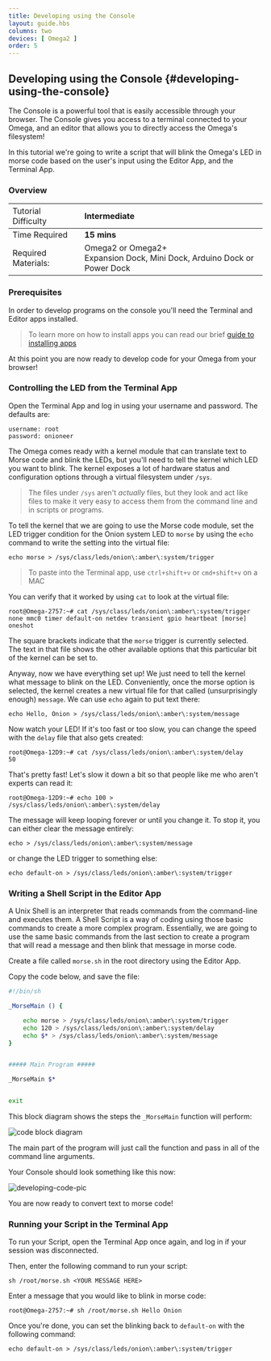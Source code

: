 ```yaml
---
title: Developing using the Console
layout: guide.hbs
columns: two
devices: [ Omega2 ]
order: 5
---
```



## Developing using the Console {#developing-using-the-console}

The Console is a powerful tool that is easily accessible through your browser. The Console gives you access to a terminal connected to your Omega, and an editor that allows you to directly access the Omega's filesystem!

In this tutorial we're going to write a script that will blink the Omega's LED in morse code based on the user's input using the Editor App, and the Terminal App.


### Overview

| <span style="font-weight:normal">Tutorial Difficulty</span> | Intermediate |
| :--- | :--- |
| Time Required | **15 mins** |
| Required Materials: | Omega2 or Omega2+<br>Expansion Dock, Mini Dock, Arduino Dock or Power Dock |

### Prerequisites

In order to develop programs on the console you'll need the Terminal and Editor apps installed.

>To learn more on how to install apps you can read our brief [guide to installing apps](#installing-apps)


At this point you are now ready to develop code for your Omega from your browser!


### Controlling the LED from the Terminal App

Open the Terminal App and log in using your username and password. The defaults are:

```
username: root
password: onioneer
```



The Omega comes ready with a kernel module that can translate text to Morse code and blink the LEDs, but you'll need to tell the kernel which LED you want to blink.  The kernel exposes a lot of hardware status and configuration options through a virtual filesystem under `/sys`.  
> The files under `/sys` aren't *actually* files, but they look and act like files to make it very easy to access them from the command line and in scripts or programs.

To tell the kernel that we are going to use the Morse code module, set the LED trigger condition for the Onion system LED to `morse` by using the `echo` command to write the setting into the virtual file:

```
echo morse > /sys/class/leds/onion\:amber\:system/trigger
```

> To paste into the Terminal app, use `ctrl+shift+v` or `cmd+shift+v` on a MAC


You can verify that it worked by using `cat` to look at the virtual file:

```
root@Omega-2757:~# cat /sys/class/leds/onion\:amber\:system/trigger                                                              
none mmc0 timer default-on netdev transient gpio heartbeat [morse] oneshot
```

The square brackets indicate that the `morse` trigger is currently selected. The text in that file shows the other available options that this particular bit of the kernel can be set to.

Anyway, now we have everything set up!  We just need to tell the kernel what message to blink on the LED.  Conveniently, once the morse option is selected, the kernel creates a new virtual file for that called (unsurprisingly enough) `message`.  We can use `echo` again to put text there:

```
echo Hello, Onion > /sys/class/leds/onion\:amber\:system/message
```

Now watch your LED!  If it's too fast or too slow, you can change the speed with the `delay` file that also gets created:

```
root@Omega-12D9:~# cat /sys/class/leds/onion\:amber\:system/delay
50
```

That's pretty fast!  Let's slow it down a bit so that people like me who aren't experts can read it:

```
root@Omega-12D9:~# echo 100 > /sys/class/leds/onion\:amber\:system/delay
```

The message will keep looping forever or until you change it.  To stop it, you can either clear the message entirely:

```
echo > /sys/class/leds/onion\:amber\:system/message
```

or change the LED trigger to something else:

```
echo default-on > /sys/class/leds/onion\:amber\:system/trigger
```

### Writing a Shell Script in the Editor App

A Unix Shell is an interpreter that reads commands from the command-line and executes them. A Shell Script is a way of coding using those basic commands to create a more complex program. Essentially, we are going to use the same basic commands from the last section to create a program that will read a message and then blink that message in morse code.

<!-- // DONE: change script to be called morse.sh -->
Create a file called `morse.sh` in the root directory using the Editor App.

Copy the code below, and save the file:

```bash
#!/bin/sh

_MorseMain () {

	echo morse > /sys/class/leds/onion\:amber\:system/trigger
	echo 120 > /sys/class/leds/onion\:amber\:system/delay
	echo $* > /sys/class/leds/onion\:amber\:system/message
}


##### Main Program #####

_MorseMain $*


exit

```

This block diagram shows the steps the `_MorseMain` function will perform:

![code block diagram](https://raw.githubusercontent.com/OnionIoT/Onion-Docs/master/Omega2/Documentation/Get-Started/img/developing-pic-1-block-diagram.png)

The main part of the program will just call the function and pass in all of the command line arguments.

Your Console should look something like this now:

![developing-code-pic](https://raw.githubusercontent.com/OnionIoT/Onion-Docs/master/Omega2/Documentation/Get-Started/img/developing-pic-2-editor-code.png)

<!-- // DONE: update this photo ^ with the new text -->

You are now ready to convert text to morse code!

### Running your Script in the Terminal App

To run your Script, open the Terminal App once again, and log in if your session was disconnected.

Then, enter the following command to run your script:

```
sh /root/morse.sh <YOUR MESSAGE HERE>
```

Enter a message that you would like to blink in morse code:

```
root@Omega-2757:~# sh /root/morse.sh Hello Onion
```

<!-- TODO add a gif here -->

Once you're done, you can set the blinking back to `default-on` with the following command:

```
echo default-on > /sys/class/leds/onion\:amber\:system/trigger
```


<!-- // this article will show how you can use the console to develop code for the Omega using the Omega (pls reword so this makes sense)
// as an example project, we're going to write a script that will blink the Omega's LED in morse code based on user input

// section on using the editor to create a bash script
//  - installing the editor app
//  - small background on bash scripting
//  - walkthrough on navigating the file system and creating a new script
//    - make sure to mention that the best place for project files is in /root (since it won't be overwritten during firmware updates)
// - explanation of a script that controls the Omega's LED
//    - setting the led trigger to morse code (`echo morse > /sys/class/leds/onion:amber:system/trigger`)
//    - getting input from command line argument for the text to be converted to morse code
// note that there's an article about this already, can borrow heavily

// section on using the terminal app
//  - installing the terminal app
//  - logging in to the terminal
//  - navigating through the filesystem
//    - cd and ls commands, introduce ls -l
//    - have links to getting started with linux - check existing linux basics articles for these links
//  - using the echo command to read the available triggers in `/sys/class/leds/onion:amber:system/trigger`
//  - running the script we wrote using the editor app
// make sure to point out that the terminal app now supports copy and paste (but with weird shortcuts) -->
